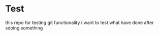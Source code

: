 # Test
this repo for testing git functionality
i want to test what have done after sdoing something
